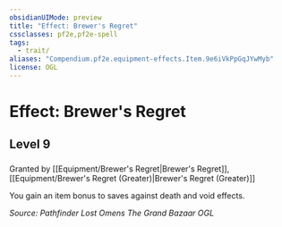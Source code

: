 ```yaml
---
obsidianUIMode: preview
title: "Effect: Brewer's Regret"
cssclasses: pf2e,pf2e-spell
tags:
  - trait/
aliases: "Compendium.pf2e.equipment-effects.Item.9e6iVkPpGqJYwMyb"
license: OGL
---
```

# Effect: Brewer's Regret
## Level 9
### 






Granted by [[Equipment/Brewer's Regret|Brewer's Regret]], [[Equipment/Brewer's Regret (Greater)|Brewer's Regret (Greater)]]

You gain an item bonus to saves against death and void effects.

*Source: Pathfinder Lost Omens The Grand Bazaar*
*OGL*